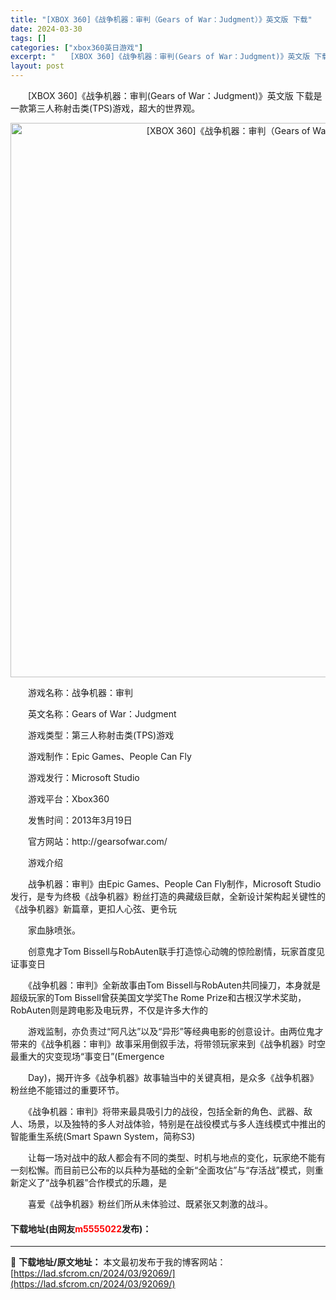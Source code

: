 ```yaml
---
title: "[XBOX 360]《战争机器：审判（Gears of War：Judgment）》英文版 下载"
date: 2024-03-30
tags: []
categories: ["xbox360英日游戏"]
excerpt: "　　[XBOX 360]《战争机器：审判(Gears of War：Judgment)》英文版 下载是一款第三人称射击类(TPS)游戏，超大的世界观。 　　游戏名称：战争机器：审判 　　英文名称：Gears of War：Judgment 　　游戏类型：第三人称射击类(TPS)游戏 　　游戏制作：E&hellip;"
layout: post
---
```


 <p>　　[XBOX 360]《战争机器：审判(Gears of War：Judgment)》英文版 下载是一款第三人称射击类(TPS)游戏，超大的世界观。</p> <p align="center"><img align="" border="0" src="https://lad.sfcrom.cn/wp-content/uploads/2024/03/20240330_6607d7744562c.webp" width="887" alt="[XBOX 360]《战争机器：审判（Gears of War：Judgment）》英文版 下载" /></p> <p>　　游戏名称：战争机器：审判</p> <p>　　英文名称：Gears of War：Judgment</p> <p>　　游戏类型：第三人称射击类(TPS)游戏</p> <p>　　游戏制作：Epic Games、People Can Fly</p> <p>　　游戏发行：Microsoft Studio</p> <p>　　游戏平台：Xbox360</p> <p>　　发售时间：2013年3月19日</p> <p>　　官方网站：http://gearsofwar.com/</p> <p>　　游戏介绍</p> <p>　　战争机器：审判》由Epic Games、People Can Fly制作，Microsoft Studio发行，是专为终极《战争机器》粉丝打造的典藏级巨献，全新设计架构起关键性的《战争机器》新篇章，更扣人心弦、更令玩</p> <p>　　家血脉喷张。</p> <p>　　创意鬼才Tom Bissell与RobAuten联手打造惊心动魄的惊险剧情，玩家首度见证事变日</p> <p>　　《战争机器：审判》全新故事由Tom Bissell与RobAuten共同操刀，本身就是超级玩家的Tom Bissell曾获美国文学奖The Rome Prize和古根汉学术奖助，RobAuten则是跨电影及电玩界，不仅是许多大作的</p> <p>　　游戏监制，亦负责过&ldquo;阿凡达&rdquo;以及&ldquo;异形&rdquo;等经典电影的创意设计。由两位鬼才带来的《战争机器：审判》故事采用倒叙手法，将带领玩家来到《战争机器》时空最重大的灾变现场&ldquo;事变日&rdquo;(Emergence</p> <p>　　Day)，揭开许多《战争机器》故事轴当中的关键真相，是众多《战争机器》粉丝绝不能错过的重要环节。</p> <p>　　《战争机器：审判》将带来最具吸引力的战役，包括全新的角色、武器、敌人、场景，以及独特的多人对战体验，特别是在战役模式与多人连线模式中推出的智能重生系统(Smart Spawn System，简称S3)</p> <p>　　让每一场对战中的敌人都会有不同的类型、时机与地点的变化，玩家绝不能有一刻松懈。而目前已公布的以兵种为基础的全新&ldquo;全面攻佔&rdquo;与&ldquo;存活战&rdquo;模式，则重新定义了&ldquo;战争机器&rdquo;合作模式的乐趣，是</p> <p>　　喜爱《战争机器》粉丝们所从未体验过、既紧张又刺激的战斗。</p> <p><h4>下载地址(由网友<font color="red">m5555022</font>发布)：</h4></p> 

---
📖 **下载地址/原文地址：** 本文最初发布于我的博客网站：[https://lad.sfcrom.cn/2024/03/92069/](https://lad.sfcrom.cn/2024/03/92069/)

